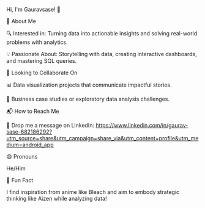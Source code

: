 Hi, I'm Gauravsase! 👋

🌟 About Me

🔍 Interested in: Turning data into actionable insights and solving real-world problems with analytics.

💡 Passionate About: Storytelling with data, creating interactive dashboards, and mastering SQL queries.


💼 Looking to Collaborate On

📊 Data visualization projects that communicate impactful stories.

🤝 Business case studies or exploratory data analysis challenges.

📬 How to Reach Me

💌 Drop me a message on LinkedIn: https://www.linkedin.com/in/gaurav-sase-682186292?utm_source=share&utm_campaign=share_via&utm_content=profile&utm_medium=android_app 

😄 Pronouns

He/Him

🎯 Fun Fact

I find inspiration from anime like Bleach and aim to embody strategic thinking like Aizen while analyzing data!



